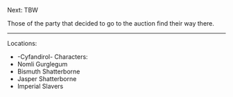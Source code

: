 Next: TBW

Those of the party that decided to go to the auction find their way there.

---
Locations:
- -Cyfandirol-
Characters:
- Nomli Gurglegum
- Bismuth Shatterborne
- Jasper Shatterborne
- Imperial Slavers
